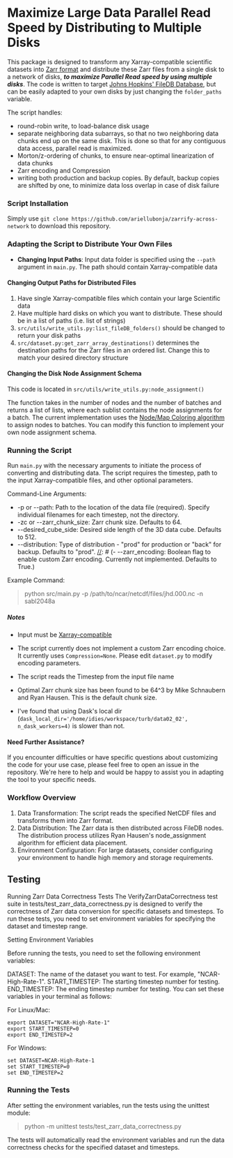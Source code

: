 # Maximize Large Data Parallel Read Speed by Distributing to Multiple Disks

This package is designed to transform any Xarray-compatible scientific datasets into [Zarr format](https://zarr.readthedocs.io/en/stable/) and distribute these Zarr files from a single disk to a network of disks, _**to maximize Parallel Read speed by using multiple disks**_. The code is written to target [Johns Hopkins' FileDB Database](https://turbulence.pha.jhu.edu/datasets.aspx), but can be easily adapted to your own disks by just changing the `folder_paths` variable.

The script handles:

- round-robin write, to load-balance disk usage
- separate neighboring data subarrays, so that no two neighboring data chunks end up on the same disk. This is done so that for any contiguous data access, parallel read is maximized.
- Morton/z-ordering of chunks, to ensure near-optimal linearization of data chunks
- Zarr encoding and Compression
- writing both production and backup copies. By default, backup copies are shifted by one, to minimize data loss overlap in case of disk failure

### Script Installation
Simply use `git clone https://github.com/ariellubonja/zarrify-across-network` to download this repository.

### Adapting the Script to Distribute Your Own Files

- **Changing Input Paths**: Input data folder is specified using the `--path` argument in `main.py`. The path should contain Xarray-compatible data

#### Changing Output Paths for Distributed Files

1. Have single Xarray-compatible files which contain your large Scientific data
1. Have multiple hard disks on which you want to distribute. These should be in a list of paths (i.e. list of strings)
2. `src/utils/write_utils.py:list_fileDB_folders()` should be changed to return your disk paths
3. `src/dataset.py:get_zarr_array_destinations()` determines the destination paths for the Zarr files in an ordered list. Change this to match your desired directory structure

#### Changing the Disk Node Assignment Schema

This code is located in `src/utils/write_utils.py:node_assignment()`

The function takes in the number of nodes and the number of batches and returns a list of lists, where each sublist contains the node assignments for a batch. The current implementation uses the [Node/Map Coloring algorithm](https://en.wikipedia.org/wiki/Graph_coloring#Node_coloring) to assign nodes to batches. You can modify this function to implement your own node assignment schema.


### Running the Script

Run `main.py` with the necessary arguments to initiate the process of converting and distributing data. The script requires the timestep, path to the input Xarray-compatible files, and other optional parameters.


Command-Line Arguments:


[//]: # (- --timestep: The timestep number for the NCAR data &#40;required&#41;.)
- -p or --path: Path to the location of the data file (required). Specify individual filenames for each timestep, not the directory.
- -zc or --zarr_chunk_size: Zarr chunk size. Defaults to 64.
- --desired_cube_side: Desired side length of the 3D data cube. Defaults to 512.
- --distribution: Type of distribution - "prod" for production or "back" for backup. Defaults to "prod".
[//]: # (- --zarr_encoding: Boolean flag to enable custom Zarr encoding. Currently not implemented. Defaults to True.)


Example Command:

> python src/main.py -p /path/to/ncar/netcdf/files/jhd.000.nc -n sabl2048a


##### Notes

- Input must be [Xarray-compatible](https://docs.xarray.dev/en/stable/generated/xarray.Dataset.html)

- The script currently does not implement a custom Zarr encoding choice. It currently uses `Compression=None`. Please edit `dataset.py` to modify encoding parameters.

- The script reads the Timestep from the input file name 

- Optimal Zarr chunk size has been found to be 64^3 by Mike Schnaubern and Ryan Hausen. This is the default chunk size.

- I've found that using Dask's local dir (`dask_local_dir='/home/idies/workspace/turb/data02_02', n_dask_workers=4)` is slower than not.

[//]: # (### Customizing Destination Layout and Assignment Schema)


[//]: # (If you need to adapt the destination layout for Zarr files or change the node assignment schema in this repository, you can do so by editing specific functions within `utils/write_utils.py`. Below are guidelines on where and how to make these changes:)

#### Need Further Assistance?
If you encounter difficulties or have specific questions about customizing the code for your use case, please feel free to open an issue in the repository. We're here to help and would be happy to assist you in adapting the tool to your specific needs.


### Workflow Overview

1. Data Transformation: The script reads the specified NetCDF files and transforms them into Zarr format.
2. Data Distribution: The Zarr data is then distributed across FileDB nodes. The distribution process utilizes Ryan Hausen's node_assignment algorithm for efficient data placement.
3. Environment Configuration: For large datasets, consider configuring your environment to handle high memory and storage requirements.

## Testing

Running Zarr Data Correctness Tests
The VerifyZarrDataCorrectness test suite in tests/test_zarr_data_correctness.py is designed to verify the correctness of Zarr data conversion for specific datasets and timesteps. To run these tests, you need to set environment variables for specifying the dataset and timestep range.

Setting Environment Variables

Before running the tests, you need to set the following environment variables:

DATASET: The name of the dataset you want to test. For example, "NCAR-High-Rate-1".
START_TIMESTEP: The starting timestep number for testing.
END_TIMESTEP: The ending timestep number for testing.
You can set these variables in your terminal as follows:

For Linux/Mac:
```
export DATASET="NCAR-High-Rate-1"
export START_TIMESTEP=0
export END_TIMESTEP=2
```

For Windows:
```
set DATASET=NCAR-High-Rate-1
set START_TIMESTEP=0
set END_TIMESTEP=2
```
### Running the Tests

After setting the environment variables, run the tests using the unittest module:

> python -m unittest tests/test_zarr_data_correctness.py

The tests will automatically read the environment variables and run the data correctness checks for the specified dataset and timesteps.
